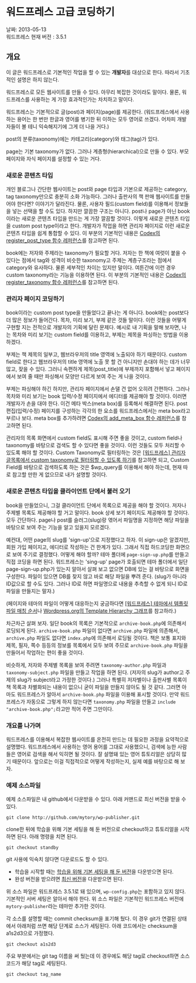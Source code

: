 # 워드프레스 고급 코딩하기

날짜: 2013-05-13   
워드프레스 현재 버전 : 3.5.1

## 개요

이 글은 워드프레스로 기본적인 작업을 할 수 있는 **개발자**를 대상으로 한다. 따라서 기초적인 설명은 하지 않는다.

워드프레스로 모든 웹사이트를 만들 수 있다. 아무리 복잡한 것이라도 말이다. 물론, 워드프레스를 사용하는 게 가장 효과적인가는 차치하고 말이다.

워드프레스는 기본적으로 글(post)과 페이지(page)를 제공한다. (워드프레스에서 사용하는 용어는 한 번만 한글과 영어를 병기한 뒤 이하는 모두 영어로 쓰겠다. 어차피 개발자들이 볼 테니 익숙해지기에 그게 더 나을 거다.) 

post의 분류(taxonomy)에는 카테고리(category)와 태그(tag)가 있다. 

page는 기본 taxonomy가 없다. 그러나 계층형(hierarchical)으로 만들 수 있다. 부모 페이지와 자식 페이지를 설정할 수 있는 거다.

### 새로운 콘텐츠 타입

개인 블로그나 간단한 웹사이트는 post와 page 타입과 기본으로 제공하는 category, tag taxonomy만으로 충분히 소화 가능하다. 그러나 출판사의 책 판매 웹사이트를 만들어야 한다면? 이야기가 달라진다. 물론, 사용자 필드(custom field)를 이용해서 정보들을 넣는 선택을 할 수도 있다. 하지만 깔끔한 구조는 아니다. post나 page가 아닌 book이라는 새로운 콘텐츠 타입을 만드는 게 가장 깔끔할 것이다. 이렇게 새로운 콘텐츠 타입을 custom post type이라고 한다. 개발자가 작업을 하면 관리자 페이지로 이런 새로운 콘텐츠 타입을 쉽게 통합할 수 있다. 이 부분의 기본적인 내용은 [Codex의 register_post_type 함수 레퍼런스](http://codex.wordpress.org/Function_Reference/register_post_type)를 참고하면 된다.

book에는 저자와 주제라는 taxonomy가 필요할 거다. 저자는 한 책에 여럿이 붙을 수 있다는 점에서 tag와 성격이 비슷한 taxonomy고 주제는 계층구조라는 점에서 category와 유사하다. 물론 세부적인 차이는 있지만 말이다. 여튼간에 이런 경우 custom taxonomy라는 기능을 이용하면 된다. 이 부분의 기본적인 내용은 [Codex의 register_taxonomy 함수 레퍼런스](http://codex.wordpress.org/Function_Reference/register_taxonomy)를 참고하면 된다.

### 관리자 페이지 코딩하기

book이라는 custom post type을 만들었다고 끝나는 게 아니다. book에는 post보다 더 많은 정보가 들어간다. 목차, 미리 보기, 부제 같은 것들 말이다. 이런 것들을 어떻게 구현할 지는 전적으로 개발자의 기획에 달린 문제다. 예시로 내 기획을 말해 보자면, 나는 목차와 미리 보기는 custom field를 이용하고, 부제는 제목을 파싱하는 방법을 이용하겠다. 

부제는 책 제목의 일부고, 웹브라우저의 title 영역에 노출되야 하기 때문이다. custom field로 한다고 웹브라우저의 title 영역에 노출 못 할 건 아니지만 손대야 하는 데가 너무 많고, 잦을 수 있다. 그러니 속편하게 제목(post_title)에 부제까지 포함해서 넣고 페이지에서 보여 줄 때만 파싱해서 모양만 다르게 보여 주는 게 나을 것이다.

부제는 파싱해야 하긴 하지만, 관리자 페이지에서 손댈 건 없어 오히려 간편하다. 그러나 목차와 미리 보기는 book 입력/수정 페이지에서 에디터를 제공해야 할 것이다. 이러면 개발자가 손을 대야 한다. 이건 메타 박스(meta box)를 등록해서 해결하면 된다. post 편집(입력/수정) 페이지를 구성하는 각각의 한 요소를 워드프레스에서는 meta box라고 부르나 보다. meta box를 추가하려면 [Codex의 add_meta_box 함수 레퍼런스](http://codex.wordpress.org/Function_Reference/add_meta_box)를 참고하면 된다.

관리자의 목록 화면에서 custom field도 표시해 주면 좋을 것이고, custom field나 taxonomy를 바탕으로 검색도 할 수 있다면 좋을 것이다. 이런 것들도 모두 처리할 수 있도록 해야 할 것이다. Custom Taxonomy로 필터링하는 것은 [[워드프레스] 관리자 글목록에서 custom taxonomy로 필터링할 수 있도록 하기](http://mytory.net/archives/9090)를 참고하면 되고, Custom Field를 바탕으로 검색하도록 하는 것은 $wp_query를 이용해서 해야 하는데, 현재 따로 참고할 만한 게 없으므로 내가 설명할 것이다.

### 새로운 콘텐츠 타입을 클라이언트 단에서 불러 오기

book을 만들었으니, 그걸 클라이언트 단에서 목록으로 제공을 해야 할 것이다. 저자나 주제별 목록도 제공해야 할 거고 말이다. book 상세 보기 페이지도 제공해야 할 것이다. 모두 간단하다. page나 post를 슬러그(slug)랑 엮어서 파일명을 지정하면 해당 파일을 바탕으로 보여 주는 기능을 알고 있을지 모르겠다.

예컨대, 어떤 page의 slug를 'sign-up'으로 지정했다고 하자. 이 sign-up은 알겠지만, 회원 가입 페이지고, 에디터로 작성하는 건 한계가 있다. 그래서 직접 하드코딩한 화면으로 보여 주기로 결정했다. 어떻게 해야 할까? 테마 폴더에 `page-sign-up.php`를 만들고 직접 코딩을 하면 된다. 워드프레스는 'sing-up' page가 호출되면 테마 폴더에서 일단 page-sign-up.php가 있는지 알아서 살펴 보고 없으면 DB에 있는 걸 바탕으로 화면을 구성한다. 파일이 있으면 DB를 찾지 않고 바로 해당 파일을 뿌려 준다. (slug가 아니라 ID값으로 할 수도 있다. 그러나 ID로 하면 파일명으로 내용을 추측할 수 없게 되니 ID로 파일을 만들지는 말자.)

(페이지와 테마의 파일이 어떻게 대응하는지 궁금하다면 [[워드프레스] 테마에서 템플릿 파일 매칭 순서](http://mytory.net/archives/10119)나 [Wordpress.org의 Template Hierarchy 그래프](http://codex.wordpress.org/images/1/18/Template_Hierarchy.png)를 참고하라.)

차근차근 살펴 보자. 일단 book의 목록은 기본적으로 `archive-book.php`에 의존해서 로딩되게 된다. `archive-book.php` 파일이 없다면 `archive.php` 파일에 의존해서, `archive.php` 파일도 없다면 `index.php`에 의존해서 로딩될 것이다. 책은 보통 표지와 제목, 필자, 쪽수 등등의 정보를 목록에서 모두 보여 주므로 `archive-book.php` 파일을 만들어서 작업하는 편이 좋을 것이다.

비슷하게, 저자와 주제별 목록을 보여 주려면 `taxonomy-author.php` 파일과 `taxonomy-subject.php` 파일을 만들고 작업을 하면 된다. (저자의 slug가 author고 주제의 slug가 subject라고 가정한 것이다.) 그러나 특별히 저자별이나 출판사별 목록이 책 목록과 차별화되는 내용이 없으니 굳이 파일을 만들지 않아도 될 것 같다. 그러면 아마도 워드프레스가 알아서 `archive-book.php` 파일을 이용해 표시할 것이다. 만약 워드프레스가 자동으로 그렇게 하지 않는다면 `taxonomy.php` 파일을 만들고 `include "archive-book.php";`라고만 적어 주면 그만이다.

### 개요를 나가며

워드프레스를 이용해서 복잡한 웹사이트를 온전히 만드는 데 필요한 과정을 요약적으로 설명했다. 워드프레스에서 사용하는 영어 용어를 그대로 사용했으니, 검색에 능한 사람들은 영어로 검색을 해서 익히면 될 것이다. 잘 설명돼 있는 영어 튜토리얼은 상당히 많기 때문이다. 앞으로는 이걸 직접적으로 어떻게 작성하는지, 실제 예를 바탕으로 해 보자.

### 예제 소스파일

예제 소스파일은 내 github에서 다운받을 수 있다. 아래 커맨드로 최신 버전을 받을 수 있다.

    git clone http://github.com/mytory/wp-publisher.git

clone한 뒤에 학습을 위해 기본 세팅을 해 둔 버전으로 checkout하고 튜토리얼을 시작하면 된다. 아래 명령을 치면 된다.

    git checkout standby

git 사용에 익숙치 않다면 다운로드도 할 수 있다.

* 학습을 시작할 때는 [학습을 위해 기본 세팅을 해 둔 버전](https://github.com/mytory/wp-publisher/tree/standby)을 다운받으면 된다. 
* 완성 버전을 받으려면 [최신 버전](https://github.com/mytory/wp-publisher)을 다운받으면 된다.

위 소스 파일은 워드프레스 3.5.1로 돼 있으며, `wp-config.php`는 포함하고 있지 않다. 기본적인 서버 세팅은 알아서 해야 한다. 위 소스 파일은 기본적인 워드프레스 버전에 `mytory-publisher`라는 테마만 추가한 것이다.

각 소스를 설명할 때는 commit checksum을 표기해 뒀다. 이 경우 git가 연결된 상태에서 아래처럼 쓰면 해당 단계로 소스가 세팅된다. 아래 코드에서는 checksum을 a1s2d3으로 가정했다.

    git checkout a1s2d3

주요 부분에서는 git tag 이름을 써 뒀는데 이 경우에도 해당 tag로 checkout하면 소스 코드가 해당 tag로 세팅된다.

    git checkout tag_name